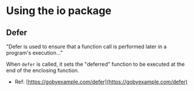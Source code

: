 # Using the io package


## Defer

"Defer is used to ensure that a function call is performed later in a program's execution..."

When `defer` is called, it sets the "deferred" function to be executed at the end of the enclosing
function.

- Ref: [https://gobyexample.com/defer](https://gobyexample.com/defer)